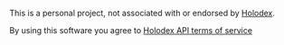 This is a personal project, not associated with or endorsed by [Holodex](https://holodex.net).

By using this software you agree to [Holodex API terms of service](https://docs.holodex.net/#section/LICENSE)
